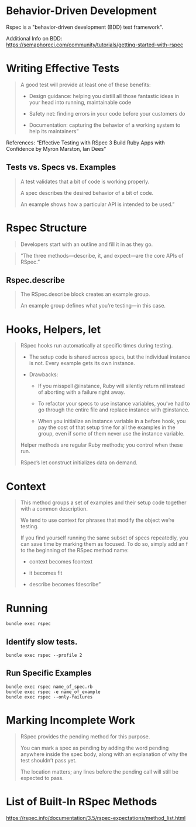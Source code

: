 # Behavior-Driven Development

Rspec is a "behavior-driven development (BDD) test framework".

Additional Info on BDD: https://semaphoreci.com/community/tutorials/getting-started-with-rspec

# Writing Effective Tests
> A good test will provide at least one of these benefits:
> 
> - Design guidance: helping you distill all those fantastic 
> ideas in your head into running, maintainable code
>
> - Safety net: finding errors in your code before your customers do
>
> - Documentation: capturing the behavior of a working system to help its maintainers”

References: “Effective Testing with RSpec 3 Build Ruby Apps with Confidence by Myron Marston, Ian Dees”

## Tests vs. Specs vs. Examples
> A test validates that a bit of code is working properly.
>
> A spec describes the desired behavior of a bit of code.
>
> An example shows how a particular API is intended to be used.”


# Rspec Structure

> Developers start with an outline and fill it in as they go.

> “The three methods—describe, it, and expect—are the core APIs of RSpec.”


## Rspec.describe
> The RSpec.describe block creates an example group. 
> 
> An example group defines what you’re testing—in this case. 

# Hooks, Helpers, let

> RSpec hooks run automatically at specific times during testing.
>
> - The setup code is shared across specs, but the individual instance is not. Every example gets its own instance.
> 
> - Drawbacks:
> 
>   -  If you misspell @instance, Ruby will silently return nil instead of aborting with a failure right away.
>
>   - To refactor your specs to use instance variables, you’ve had to go through the entire file and replace instance with @instance.
>
>   - When you initialize an instance variable in a before hook, you pay the cost of that setup time for all the examples in the group, even if some of them never use the instance variable.
>
> Helper methods are regular Ruby methods; you control when these run.
>
> RSpec’s let construct initializes data on demand.

# Context

> This method groups a set of examples and their setup code together with a common description.
>
> We tend to use context for phrases that modify the object we’re testing.
>
> If you find yourself running the same subset of specs repeatedly, you can save time by marking them as focused. To do so, simply add an f to the beginning of the RSpec method name:
> 
>  - context becomes fcontext
>
>  - it becomes fit
>
>  - describe becomes fdescribe”


# Running
`bundle exec rspec`

## Identify slow tests.

```
bundle exec rspec --profile 2
```

## Run Specific Examples

```
bundle exec rspec name_of_spec.rb
bundle exec rspec -e name_of_example
bundle exec rspec --only-failures
```

# Marking Incomplete Work

> RSpec provides the pending method for this purpose. 
> 
> You can mark a spec as pending by adding the word pending anywhere inside the spec body, along with an explanation of why the test shouldn’t pass yet. 
>
> The location matters; any lines before the pending call will still be expected to pass.


# List of Built-In RSpec Methods
https://rspec.info/documentation/3.5/rspec-expectations/method_list.html

